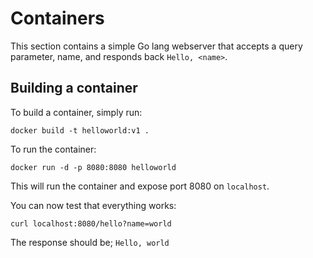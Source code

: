 # Containers

This section contains a simple Go lang webserver that accepts a query parameter, name, and responds back `Hello, <name>`.

## Building a container
To build a container, simply run:
```
docker build -t helloworld:v1 .
```

To run the container:
```
docker run -d -p 8080:8080 helloworld
```

This will run the container and expose port 8080 on `localhost`.

You can now test that everything works: 

```
curl localhost:8080/hello?name=world
```

The response should be; `Hello, world`